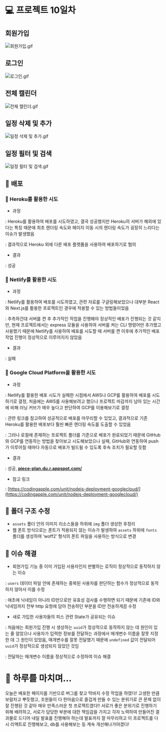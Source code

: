 # 💻 프로젝트 10일차

## 회원가입

![회원가입.gif](https://s3-us-west-2.amazonaws.com/secure.notion-static.com/44163e34-f4e1-4240-8021-d26d2771beef/%ED%9A%8C%EC%9B%90%EA%B0%80%EC%9E%85.gif)

## 로그인

![로그인.gif](https://s3-us-west-2.amazonaws.com/secure.notion-static.com/bf2cadc3-a4f6-418d-824a-37fe175c2524/%EB%A1%9C%EA%B7%B8%EC%9D%B8.gif)

## 전체 캘린더

![전체 캘린더.gif](https://s3-us-west-2.amazonaws.com/secure.notion-static.com/dacbded3-eb65-4587-ae3d-ca7fce4bd5c7/%EC%A0%84%EC%B2%B4_%EC%BA%98%EB%A6%B0%EB%8D%94.gif)

## 일정 삭제 및 추가

![일정 삭제 및 추가.gif](https://s3-us-west-2.amazonaws.com/secure.notion-static.com/33459b43-f73e-4535-a8f3-513f407af76f/%EC%9D%BC%EC%A0%95_%EC%82%AD%EC%A0%9C_%EB%B0%8F_%EC%B6%94%EA%B0%80.gif)

## 일정 필터 및 검색

![일정 필터 및 검색.gif](https://s3-us-west-2.amazonaws.com/secure.notion-static.com/d6c6060f-829b-4172-a8df-0fc6ee01199b/%EC%9D%BC%EC%A0%95_%ED%95%84%ED%84%B0_%EB%B0%8F_%EA%B2%80%EC%83%89.gif)

## 🔸 배포

### 🔹 Heroku를 활용한 시도

- 과정

: Heroku를 활용하여 배포를 시도하였고, 결국 성공했지만 Heroku의 서버가 해외에 있다는 특징 때문에 최초 렌더링 속도와 페이지 이동 시의 렌더링 속도가 굉장히 느리다는 이슈가 발생했음

: 결과적으로 Heroku 외에 다른 배포 플랫폼을 사용하여 배포하기로 협의

- 결과

: 성공

### 🔹 Netlify를 활용한 시도

- 과정

: Netlify를 활용하여 배포를 시도하였고, 관련 자료를 구글링해보았으나 대부분 React와 Next.js를 활용한 프로젝트인 경우에 적용할 수 있는 방법들이었음

: 추측하건대 서버를 켠 후 추가적인 작업을 진행해야 정상적인 배포가 진행되는 것 같지만, 현재 프로젝트에서는 express 모듈을 사용하여 서버를 켜는 CLI 명령어만 추가했고 사용했기 때문에 Netlify를 사용하여 배포를 시도할 때 서버를 켠 이후에 추가적인 배포 작업 진행이 정상적으로 이루어지지 않았음

- 결과

: 실패

### 🔹 Google Cloud Platform을 활용한 시도

- 과정

: Netlify를 활용한 배포 시도가 실패한 시점에서 AWS나 GCP를 활용하여 배포를 시도하기로 결정, 처음에는 AWS를 사용해보려고 했으나 프로젝트 마감까지 남아 있는 시간에 비해 러닝 커브가 매우 높다고 판단하여 GCP를 이용해보기로 결정

: 관련 링크를 참고하여 성공적으로 배포를 마무리할 수 있었고, 결과적으로 기존 Heroku를 활용한 배포보다 훨씬 빠른 렌더링 속도를 도출할 수 있었음

: 그러나 로컬에 존재하는 프로젝트 폴더를 기준으로 배포가 완료되었기 때문에 GitHub와 GCP를 연동하는 방법을 찾아보고 시도해보았으나 실패, GitHub와 연동하여 push가 이루어질 때마다 자동으로 배포가 빌드될 수 있도록 후속 조치가 필요할 듯함

- 결과

: 성공, **[piece-plan.du.r.appspot.com/](https://piece-plan.du.r.appspot.com/)**

- 참고 링크

: [https://codingapple.com/unit/nodejs-deployment-googlecloud/](https://codingapple.com/unit/nodejs-deployment-googlecloud/)

## 🔸 폴더 구조 수정

- `assets` 폴더 안의 이미지 리소스들을 하위에 `img` 폴더 생성한 후정리
- 웹 폰트 방식으로는 폰트가 적용되지 않는 이슈가 발생하여 `assets` 하위에 `fonts` 폴더를 생성하여 ‘woff2’ 형식의 폰트 파일을 사용하는 방식으로 변경

## 🔸 이슈 해결

- 회원가입 기능 중 이미 가입된 사용자인지 판별하는 로직이 정상적으로 동작하지 않는 이슈

: `users` 데이터 파일 안에 존재하는 중복된 사용자를 판단하는 함수가 정상적으로 동작하지 않아서 이를 수정

: 애초에 닉네임이 아니라 ID만으로만 유효성 검사를 수행하면 되기 때문에 기존에 ID와 닉네임까지 전부 http 요청에 담아 전송하던 부분을 ID만 전송하게끔 수정

- 새로 가입한 사용자들의 피스 관련 State가 공유되는 이슈

: 처음에는 회원가입 진행 시 생성하는 `uuid`가 정상적으로 동작하지 않는 데 원인이 있는 줄 알았으나 사용자가 입력한 정보를 전달하는 과정에서 매개변수 이름을 잘못 지정한 데 그 원인이 있었음, 매개변수를 잘못 전달했기 때문에 `undefined` 값이 전달되어 `uuid`가 정상적으로 생성되지 않았던 것임

: 전달하는 매개변수 이름을 정상적으로 수정하여 이슈 해결

# 🤯 하루를 마치며…

오늘은 배포한 페이지를 기반으로 버그를 찾고 막바지 수정 작업을 하였다! 고생한 만큼 보람차고 뿌듯했고, 조원들이 다 한마음으로 즐겁게 만들 수 있는 분위기로 큰 문제 없이 잘 진행된 것 같아 매우 만족스러운 첫 프로젝트였다!! 서로가 좋은 분위기로 진행하기 위해 배려하고, 서로가 담당한 부분에 대한 책임감을 가지고 각자 노력하여 만들어진 결과물로 드디어 내일 발표를 진행해야 하는데 발표까지 잘 마무리하고 이 프로젝트를 다시 리엑트로 진행해보고, db를 사용해보는 등 계속 개선해나가야겠다!

